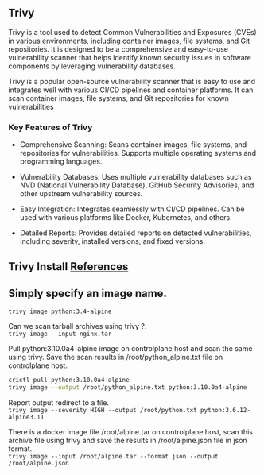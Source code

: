 
## Trivy
Trivy is a tool used to detect Common Vulnerabilities and Exposures (CVEs) in various environments, including container images, file systems, and Git repositories. It is designed to be a comprehensive and easy-to-use vulnerability scanner that helps identify known security issues in software components by leveraging vulnerability databases.

Trivy is a popular open-source vulnerability scanner that is easy to use and integrates well with various CI/CD pipelines and container platforms. It can scan container images, file systems, and Git repositories for known vulnerabilities

### Key Features of Trivy
- Comprehensive Scanning:
    Scans container images, file systems, and repositories for vulnerabilities.
    Supports multiple operating systems and programming languages.
    
- Vulnerability Databases:
    Uses multiple vulnerability databases such as NVD (National Vulnerability Database), GitHub Security Advisories, and other upstream vulnerability sources.

- Easy Integration:
    Integrates seamlessly with CI/CD pipelines.
    Can be used with various platforms like Docker, Kubernetes, and others.

- Detailed Reports:
    Provides detailed reports on detected vulnerabilities, including severity, installed versions, and fixed versions.

## Trivy Install [References](https://aquasecurity.github.io/trivy/v0.31.3/getting-started/installation/)

## Simply specify an image name.
`trivy image python:3.4-alpine`

Can we scan tarball archives using trivy ?.\
`trivy image --input nginx.tar`

Pull python:3.10.0a4-alpine image on controlplane host and scan the same using trivy. Save the scan results in /root/python_alpine.txt file on controlplane host.
```bash
crictl pull python:3.10.0a4-alpine
trivy image --output /root/python_alpine.txt python:3.10.0a4-alpine
```
Report output redirect to a file.\
`trivy image --severity HIGH --output /root/python.txt python:3.6.12-alpine3.11`

There is a docker image file /root/alpine.tar on controlplane host, scan this archive file using trivy and save the results in /root/alpine.json file in json format.\
`trivy image --input /root/alpine.tar --format json --output /root/alpine.json`
